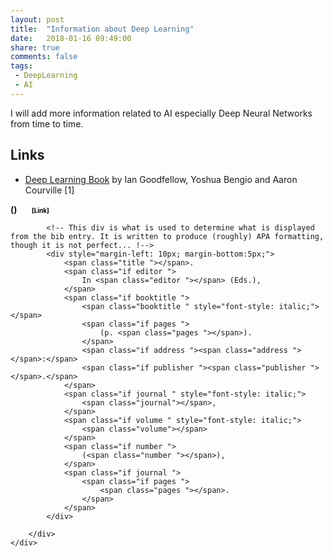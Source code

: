 ```yaml
---
layout: post
title:  "Information about Deep Learning"
date:   2018-01-16 09:49:00
share: true
comments: false
tags:
 - DeepLearning
 - AI
---
```


I will add more information related to AI especially Deep Neural Networks from time to time.

## Links

* [Deep Learning Book](http://www.deeplearningbook.org/ "Deep Learning Book") by Ian Goodfellow, Yoshua Bengio and Aaron Courville [1]


<textarea id="bibtex_input" style="display:none;">
@book{Goodfellow-et-al-2016,
    title={Deep Learning},
    author={Ian Goodfellow and Yoshua Bengio and Aaron Courville},
    publisher={MIT Press},
    note={\url{http://www.deeplearningbook.org}},
  url={http://www.deeplearningbook.org},
    year={2016}
}
</textarea>

<div id="bibtex_display"></div>
<div class="bibtex_template">
  <div class ="well">
    <div class ="container">
      <div class="if author" style="font-weight: bold;">
        <span class="author"></span>
	<span class="if year"> (<span class="year"></span>) </span>
        <span class="if url" style="margin-left: 20px">
	  <a class="url " style="color:black; font-size:10px">[Link]</a>
	</span>
      </div>

			<!-- This div is what is used to determine what is displayed from the bib entry. It is written to produce (roughly) APA formatting, though it is not perfect... !-->
			<div style="margin-left: 10px; margin-bottom:5px;">
				<span class="title "></span>.
				<span class="if editor ">
					In <span class="editor "></span> (Eds.),
				</span>
				<span class="if booktitle ">
					<span class="booktitle " style="font-style: italic;"></span>
					<span class="if pages ">
						(p. <span class="pages "></span>).
					</span>
					<span class="if address "><span class="address "></span>:</span>
					<span class="if publisher "><span class="publisher "></span>.</span>
				</span>
				<span class="if journal " style="font-style: italic;">
					<span class="journal"></span>,
				</span>
				<span class="if volume " style="font-style: italic;">
					<span class="volume"></span>
				</span>
				<span class="if number ">
					(<span class="number "></span>),
				</span>
				<span class="if journal ">
					<span class="if pages ">
						<span class="pages "></span>.
					</span>
				</span>
			</div>

		</div>
	</div>
</div>
